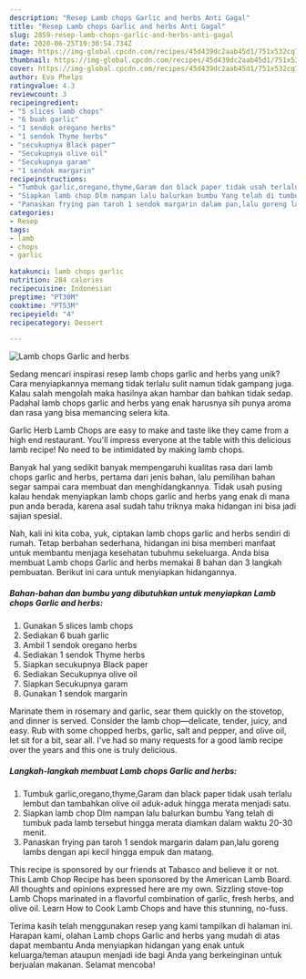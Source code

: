 ```yaml
---
description: "Resep Lamb chops Garlic and herbs Anti Gagal"
title: "Resep Lamb chops Garlic and herbs Anti Gagal"
slug: 2859-resep-lamb-chops-garlic-and-herbs-anti-gagal
date: 2020-06-25T19:30:54.734Z
image: https://img-global.cpcdn.com/recipes/45d439dc2aab45d1/751x532cq70/lamb-chops-garlic-and-herbs-foto-resep-utama.jpg
thumbnail: https://img-global.cpcdn.com/recipes/45d439dc2aab45d1/751x532cq70/lamb-chops-garlic-and-herbs-foto-resep-utama.jpg
cover: https://img-global.cpcdn.com/recipes/45d439dc2aab45d1/751x532cq70/lamb-chops-garlic-and-herbs-foto-resep-utama.jpg
author: Eva Phelps
ratingvalue: 4.3
reviewcount: 3
recipeingredient:
- "5 slices lamb chops"
- "6 buah garlic"
- "1 sendok oregano herbs"
- "1 sendok Thyme herbs"
- "secukupnya Black paper"
- "Secukupnya olive oil"
- "Secukupnya garam"
- "1 sendok margarin"
recipeinstructions:
- "Tumbuk garlic,oregano,thyme,Garam dan black paper tidak usah terlalu lembut dan tambahkan olive oil aduk-aduk hingga merata menjadi satu."
- "Siapkan lamb chop Dlm nampan lalu balurkan bumbu Yang telah di tumbuk pada lamb tersebut hingga merata diamkan dalam waktu 20-30 menit."
- "Panaskan frying pan taroh 1 sendok margarin dalam pan,lalu goreng lambs dengan api kecil hingga empuk dan matang."
categories:
- Resep
tags:
- lamb
- chops
- garlic

katakunci: lamb chops garlic 
nutrition: 284 calories
recipecuisine: Indonesian
preptime: "PT30M"
cooktime: "PT53M"
recipeyield: "4"
recipecategory: Dessert

---
```



![Lamb chops Garlic and herbs](https://img-global.cpcdn.com/recipes/45d439dc2aab45d1/751x532cq70/lamb-chops-garlic-and-herbs-foto-resep-utama.jpg)

Sedang mencari inspirasi resep lamb chops garlic and herbs yang unik? Cara menyiapkannya memang tidak terlalu sulit namun tidak gampang juga. Kalau salah mengolah maka hasilnya akan hambar dan bahkan tidak sedap. Padahal lamb chops garlic and herbs yang enak harusnya sih punya aroma dan rasa yang bisa memancing selera kita.

Garlic Herb Lamb Chops are easy to make and taste like they came from a high end restaurant. You&#39;ll impress everyone at the table with this delicious lamb recipe! No need to be intimidated by making lamb chops.

Banyak hal yang sedikit banyak mempengaruhi kualitas rasa dari lamb chops garlic and herbs, pertama dari jenis bahan, lalu pemilihan bahan segar sampai cara membuat dan menghidangkannya. Tidak usah pusing kalau hendak menyiapkan lamb chops garlic and herbs yang enak di mana pun anda berada, karena asal sudah tahu triknya maka hidangan ini bisa jadi sajian spesial.


Nah, kali ini kita coba, yuk, ciptakan lamb chops garlic and herbs sendiri di rumah. Tetap berbahan sederhana, hidangan ini bisa memberi manfaat untuk membantu menjaga kesehatan tubuhmu sekeluarga. Anda bisa membuat Lamb chops Garlic and herbs memakai 8 bahan dan 3 langkah pembuatan. Berikut ini cara untuk menyiapkan hidangannya.

<!--inarticleads1-->

##### Bahan-bahan dan bumbu yang dibutuhkan untuk menyiapkan Lamb chops Garlic and herbs:

1. Gunakan 5 slices lamb chops
1. Sediakan 6 buah garlic
1. Ambil 1 sendok oregano herbs
1. Sediakan 1 sendok Thyme herbs
1. Siapkan secukupnya Black paper
1. Sediakan Secukupnya olive oil
1. Siapkan Secukupnya garam
1. Gunakan 1 sendok margarin


Marinate them in rosemary and garlic, sear them quickly on the stovetop, and dinner is served. Consider the lamb chop—delicate, tender, juicy, and easy. Rub with some chopped herbs, garlic, salt and pepper, and olive oil, let sit for a bit, sear all. I&#39;ve had so many requests for a good lamb recipe over the years and this one is truly delicious. 

<!--inarticleads2-->

##### Langkah-langkah membuat Lamb chops Garlic and herbs:

1. Tumbuk garlic,oregano,thyme,Garam dan black paper tidak usah terlalu lembut dan tambahkan olive oil aduk-aduk hingga merata menjadi satu.
1. Siapkan lamb chop Dlm nampan lalu balurkan bumbu Yang telah di tumbuk pada lamb tersebut hingga merata diamkan dalam waktu 20-30 menit.
1. Panaskan frying pan taroh 1 sendok margarin dalam pan,lalu goreng lambs dengan api kecil hingga empuk dan matang.


This recipe is sponsored by our friends at Tabasco and believe it or not. This Lamb Chop Recipe has been sponsored by the American Lamb Board. All thoughts and opinions expressed here are my own. Sizzling stove-top Lamb Chops marinated in a flavorful combination of garlic, fresh herbs, and olive oil. Learn How to Cook Lamb Chops and have this stunning, no-fuss. 

Terima kasih telah menggunakan resep yang kami tampilkan di halaman ini. Harapan kami, olahan Lamb chops Garlic and herbs yang mudah di atas dapat membantu Anda menyiapkan hidangan yang enak untuk keluarga/teman ataupun menjadi ide bagi Anda yang berkeinginan untuk berjualan makanan. Selamat mencoba!
